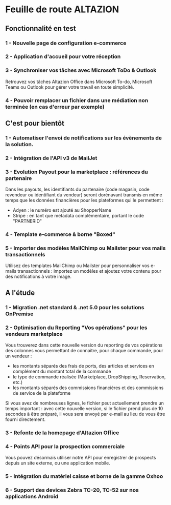 <div class='roadmapPage'>
<h1>Feuille de route ALTAZION</h1>
<h2>Fonctionnalité en test</h2>
<div id="enTest">
<div class="item">
<h3>1 - Nouvelle page de configuration e-commerce</h3>
</div>
<div class="item">
<h3>2 - Application d'accueil pour votre réception</h3>
</div>
<div class="item">
<h3>3 - Synchroniser vos tâches avec Microsoft ToDo & Outlook</h3>
<div>Retrouvez vos tâches Altazion Office dans Microsoft To-do, Microsoft Teams ou Outlook pour gérer votre travail en toute simplicité.&nbsp;&nbsp;</div>
</div>
<div class="item">
<h3>4 - Pouvoir remplacer un fichier dans une médiation non terminée (en cas d'erreur par exemple)</h3>
</div>
</div>
<h2>C'est pour bientôt</h2>
<div id="bientot">
<div class="item">
<h3>1 - Automatiser l'envoi de notifications sur les évènements de la solution. </h3>
</div>
<div class="item">
<h3>2 - Intégration de l'API v3 de MailJet </h3>
</div>
<div class="item">
<h3>3 - Evolution Payout pour la marketplace : références du partenaire </h3>
<div>Dans les payouts, les identifiants du partenaire (code magasin, code revendeur ou identifiant du vendeur) seront dorénavant transmis en même temps que les données financières pour les plateformes qui le permettent :</div><div><ul><li>Adyen : le numéro est ajouté au ShopperName</li><li>Stripe : en tant que metadata complémentaire, portant le code &quot;PARTNERID&quot;</li></ul></div>
</div>
<div class="item">
<h3>4 - Template e-commerce & borne "Boxed" </h3>
</div>
<div class="item">
<h3>5 - Importer des modèles MailChimp ou Mailster pour vos mails transactionnels </h3>
<div>Utilisez des templates MailChimp ou Mailster pour personnaliser vos e-mails transactionnels : importez un modèles et ajoutez votre contenu pour des notifications à votre image.</div>
</div>
</div>
<h2>A l'étude</h2>
<div id="etude">
<div class="item">
<h3>1 - Migration .net standard & .net 5.0 pour les solutions OnPremise</h3>
</div>
<div class="item">
<h3>2 - Optimisation du Reporting "Vos opérations" pour les vendeurs marketplace</h3>
<div>Vous trouverez dans cette nouvelle version du reporting de vos opérations des colonnes vous permettant de connaitre, pour chaque commande, pour un vendeur :</div><div><ul><li>les montants séparés des frais de ports, des articles et services en complément du montant total de la commande</li><li>le type de commande réalisée (Marketplace, DropShipping, Reservation, etc.)</li><li>les montants séparés des commissions financières et des commissions de service de la plateforme</li></ul><div>Si vous avez de nombreuses lignes, le fichier peut actuellement prendre un temps important : avec cette nouvelle version, si le fichier prend plus de 10 secondes à être préparé, il vous sera envoyé par e-mail au lieu de vous être fourni directement.</div></div>
</div>
<div class="item">
<h3>3 - Refonte de la homepage d'Altazion Office</h3>
</div>
<div class="item">
<h3>4 - Points API pour la prospection commerciale</h3>
<div>Vous pouvez désormais utiliser notre API pour enregistrer de prospects depuis un site externe, ou une application mobile.</div>
</div>
<div class="item">
<h3>5 - Intégration du matériel caisse et borne de la gamme Oxhoo</h3>
</div>
<div class="item">
<h3>6 - Support des devices Zebra TC-20, TC-52 sur nos applications Android</h3>
</div>
</div>
</div>

